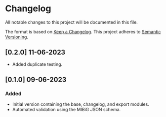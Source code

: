 # Changelog

All notable changes to this project will be documented in this file.

The format is based on [Keep a Changelog](https://keepachangelog.com/en/1.0.0/).
This project adheres to [Semantic Versioning](https://semver.org/spec/v2.0.0.html).

## [0.2.0] 11-06-2023

- Added duplicate testing.


## [0.1.0] 09-06-2023

### Added

- Initial version containing the base, changelog, and export modules.
- Automated validation using the MIBiG JSON schema.
